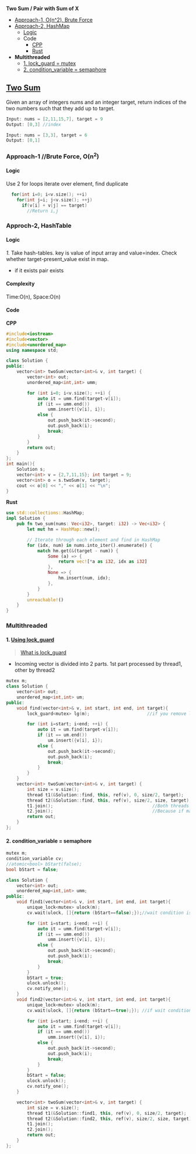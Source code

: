 **Two Sum / Pair with Sum of X**
- [Approach-1, O(n^2), Brute Force](#a1)
- [Approach-2, HashMap](#a2)
  - [Logic](#l)
  - Code
    - [CPP](#cpp)
    - [Rust](#rs)
- **Multithreaded**
  - [1. lock_guard = mutex](#m1)
  - [2. condition_variable = semaphore](#m2)

## [Two Sum](https://leetcode.com/problems/two-sum)
Given an array of integers nums and an integer target, return indices of the two numbers such that they add up to target.
```c
Input: nums = [2,11,15,7], target = 9
Output: [0,3] //index

Input: nums = [3,3], target = 6
Output: [0,1]
```

<a name=a1></a>
### Approach-1  //Brute Force, O(n<sup>2</sup>)
#### Logic 
Use 2 for loops iterate over element, find duplicate
```cpp
  for(int i=0; i<v.size(); ++i)
    for(int j=i; j<v.size(); ++j)
      if(v[i] + v[j] == target)
        //Return i,j
```

<a name=a2></a>
### Approch-2, HashTable
#### Logic
*1.* Take hash-tables. key is value of input array and value=index. Check whether target-present_value exist in map. 
  - if it exists pair exists
#### Complexity
Time:O(n), Space:O(n)
#### Code
<a name=cpp></a>
**CPP**
```cpp
#include<iostream>
#include<vector>
#include<unordered_map>
using namespace std;

class Solution {
public:
    vector<int> twoSum(vector<int>& v, int target) {
        vector<int> out;
        unordered_map<int,int> umm;

        for (int i=0; i<v.size(); ++i) {
            auto it = umm.find(target-v[i]);
            if (it == umm.end())
                umm.insert({v[i], i});
            else {
                out.push_back(it->second);
                out.push_back(i);
                break;
            }
        }
        return out;  
    }
};
int main(){
    Solution s;
    vector<int> v = {2,7,11,15}; int target = 9;
    vector<int> o = s.twoSum(v, target);
    cout << o[0] << "," << o[1] << "\n";
}
```
<a name=rs></a>
**Rust**
```rs
use std::collections::HashMap;
impl Solution {
    pub fn two_sum(nums: Vec<i32>, target: i32) -> Vec<i32> {
        let mut hm = HashMap::new();

        // Iterate through each element and find in HashMap
        for (idx, num) in nums.into_iter().enumerate() {
            match hm.get(&(target - num)) {
                Some (a) => {
                    return vec![*a as i32, idx as i32]
                },
                None => {
                    hm.insert(num, idx);
                },
            }
        }
        unreachable!()
    }
}
```


### Multithreaded
<a name=m1></a>
#### 1. [Using lock_guard](https://leetcode.com/submissions/detail/750056009/)
> [What is lock_guard](/Threads_Processes_IPC/IPC/synchronization/Mutex/README.md#lg)
- Incoming vector is divided into 2 parts. 1st part processed by thread1, other by thread2
```cpp
mutex m;
class Solution {
    vector<int> out;
    unordered_map<int,int> um;
public:
    void find(vector<int>& v, int start, int end, int target){
        lock_guard<mutex> lg(m);                      //if you remove lock_guard, corruption will happen

        for (int i=start; i<end; ++i) {
            auto it = um.find(target-v[i]);
            if (it == um.end())
                um.insert({v[i], i});
            else {
                out.push_back(it->second);
                out.push_back(i);
                break;
            }
        }
    }
    vector<int> twoSum(vector<int>& v, int target) {
        int size = v.size();
        thread t1(&Solution::find, this, ref(v), 0, size/2, target);
        thread t2(&Solution::find, this, ref(v), size/2, size, target);
        t1.join();                                      //Both threads need to be joined before return
        t2.join();                                      //Because if main exits before threads, result will not reflect in out.
        return out;    
    }  
};
```

<a name=m2></a>
#### 2. condition_variable = semaphore 
```cpp
mutex m;
condition_variable cv;
//atomic<bool> bStart(false);
bool bStart = false;

class Solution {
    vector<int> out;
    unordered_map<int,int> umm;
public:
    void find1(vector<int>& v, int start, int end, int target){
        unique_lock<mutex> ulock(m);
        cv.wait(ulock, []{return (bStart==false);});//wait condition is true go in

        for (int i=start; i<end; ++i) {
            auto it = umm.find(target-v[i]);
            if (it == umm.end())
                umm.insert({v[i], i});
            else {
                out.push_back(it->second);
                out.push_back(i);
                break;
            }
        }
        bStart = true;
        ulock.unlock();
        cv.notify_one();
    }
    void find2(vector<int>& v, int start, int end, int target){
        unique_lock<mutex> ulock(m);
        cv.wait(ulock, []{return (bStart==true);}); //if wait condition is true go in

        for (int i=start; i<end; ++i) {
            auto it = umm.find(target-v[i]);
            if (it == umm.end())
                umm.insert({v[i], i});
            else {
                out.push_back(it->second);
                out.push_back(i);
                break;
            }
        }
        bStart = false;
        ulock.unlock();
        cv.notify_one();
    }

    vector<int> twoSum(vector<int>& v, int target) {
        int size = v.size();
        thread t1(&Solution::find1, this, ref(v), 0, size/2, target);
        thread t2(&Solution::find2, this, ref(v), size/2, size, target);
        t1.join();
        t2.join();
        return out;    
    }  
};
```
